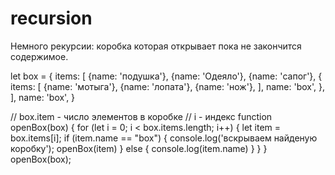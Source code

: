 # recursion
Немного рекурсии: коробка которая открывает пока не закончится содержимое.

let box  = {
    items: [
        {name: 'подушка'},
        {name: 'Одеяло'},
        {name: 'сапог'},
        {
            items: [
                {name: 'мотыга'},
                {name: 'лопата'},
                {name: 'нож'},
            ],
            name: 'box',
        },
    ],
    name: 'box',
}


// box.item - число элементов в коробке
// i - индекс
function openBox(box) {
    for (let i = 0; i < box.items.length; i++) {
        let item = box.items[i];
        if (item.name == "box") {
            console.log('вскрываем найденую коробку');
            openBox(item)
        } else {
            console.log(item.name)
        }
    }
}
openBox(box);
